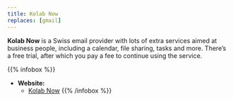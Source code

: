 ```yaml
---
title: Kolab Now
replaces: [gmail]
---
```


**Kolab Now** is a Swiss email provider with lots of extra services aimed at business people, including a calendar, file sharing, tasks and more. There’s a free trial, after which you pay a fee to continue using the service.

{{% infobox %}}
- **Website:**
    - [Kolab Now](https://kolabnow.com/)
{{% /infobox %}}
